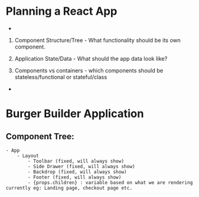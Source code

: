 

# Planning a React App
-

1. Component Structure/Tree  -  What functionality should be its own component. 

2. Application State/Data - What should the app data look like?

3. Components vs containers - which components should be stateless/functional 
or stateful/class 

-

# Burger Builder Application

## Component Tree:
	- App
		- Layout
			- Toolbar (fixed, will always show)
			- Side Drawer (fixed, will always show)
			- Backdrop (fixed, will always show)
			- Footer (fixed, will always show)
			- {props.children} : variable based on what we are rendering currently eg: Landing page, checkout page etc. 
